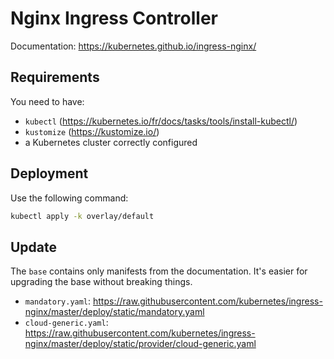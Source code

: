 # Nginx Ingress Controller

Documentation: https://kubernetes.github.io/ingress-nginx/

## Requirements

You need to have:
  - `kubectl` (https://kubernetes.io/fr/docs/tasks/tools/install-kubectl/)
  - `kustomize` (https://kustomize.io/)
  - a Kubernetes cluster correctly configured

## Deployment

Use the following command:

```sh
kubectl apply -k overlay/default
```

## Update

The `base` contains only manifests from the documentation.
It's easier for upgrading the base without breaking things.

  - `mandatory.yaml`: https://raw.githubusercontent.com/kubernetes/ingress-nginx/master/deploy/static/mandatory.yaml
  - `cloud-generic.yaml`: https://raw.githubusercontent.com/kubernetes/ingress-nginx/master/deploy/static/provider/cloud-generic.yaml
